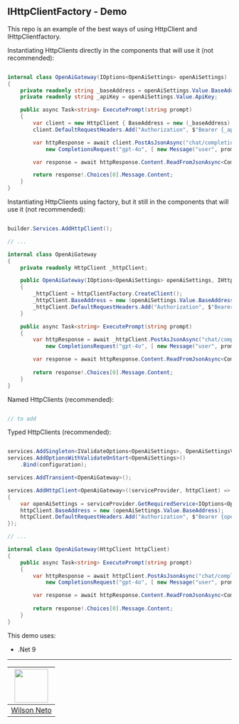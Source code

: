 ## IHttpClientFactory - Demo

This repo is an example of the best ways of using HttpClient and IHttpClientfactory.

Instantiating HttpClients directly in the components that will use it (not recommended):

```csharp

internal class OpenAiGateway(IOptions<OpenAiSettings> openAiSettings)
{
    private readonly string _baseAddress = openAiSettings.Value.BaseAddress;
    private readonly string _apiKey = openAiSettings.Value.ApiKey;

    public async Task<string> ExecutePrompt(string prompt)
    {
        var client = new HttpClient { BaseAddress = new (_baseAddress) };
        client.DefaultRequestHeaders.Add("Authorization", $"Bearer {_apiKey}");

        var httpResponse = await client.PostAsJsonAsync("chat/completions", 
            new CompletionsRequest("gpt-4o", [ new Message("user", prompt) ]));

        var response = await httpResponse.Content.ReadFromJsonAsync<CompletionsResponse>();

        return response!.Choices[0].Message.Content;
    }
}

```

Instantiating HttpClients using factory, but it still in the components that will use it (not recommended):

```csharp

builder.Services.AddHttpClient();

// ...

internal class OpenAiGateway
{
    private readonly HttpClient _httpClient;

    public OpenAiGateway(IOptions<OpenAiSettings> openAiSettings, IHttpClientFactory httpClientFactory)
    {
        _httpClient = httpClientFactory.CreateClient();
        _httpClient.BaseAddress = new (openAiSettings.Value.BaseAddress);
        _httpClient.DefaultRequestHeaders.Add("Authorization", $"Bearer {openAiSettings.Value.ApiKey}");
    }

    public async Task<string> ExecutePrompt(string prompt)
    {
        var httpResponse = await _httpClient.PostAsJsonAsync("chat/completions", 
            new CompletionsRequest("gpt-4o", [ new Message("user", prompt) ]));

        var response = await httpResponse.Content.ReadFromJsonAsync<CompletionsResponse>();
        
        return response!.Choices[0].Message.Content;
    }
}

```

Named HttpClients (recommended):

```csharp

// to add

```

Typed HttpClients (recommended):

```csharp

services.AddSingleton<IValidateOptions<OpenAiSettings>, OpenAiSettingsValidate>();
services.AddOptionsWithValidateOnStart<OpenAiSettings>()
    .Bind(configuration);

services.AddTransient<OpenAiGateway>();

services.AddHttpClient<OpenAiGateway>((serviceProvider, httpClient) =>
{
    var openAiSettings = serviceProvider.GetRequiredService<IOptions<OpenAiSettings>>();
    httpClient.BaseAddress = new (openAiSettings.Value.BaseAddress);
    httpClient.DefaultRequestHeaders.Add("Authorization", $"Bearer {openAiSettings.Value.ApiKey}");
});

// ...

internal class OpenAiGateway(HttpClient httpClient)
{
    public async Task<string> ExecutePrompt(string prompt)
    {
        var httpResponse = await httpClient.PostAsJsonAsync("chat/completions", 
            new CompletionsRequest("gpt-4o", [ new Message("user", prompt) ]));

        var response = await httpResponse.Content.ReadFromJsonAsync<CompletionsResponse>();
        
        return response!.Choices[0].Message.Content;
    }
}

```

This demo uses:
- .Net 9

---

| [<img src="https://github.com/wilsonneto-dev.png" width="75px;"/>][1] |
| :-: |
|[Wilson Neto][1]|


[1]: https://github.com/wilsonneto-dev
